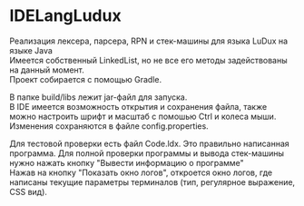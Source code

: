 # IDELangLudux

Реализация лексера, парсера, RPN и стек-машины для языка LuDux на языке Java<br/>
Имеется собственный LinkedList, но не все его методы задействованы на данный момент.<br/>
Проект собирается с помощью Gradle.<br/>

В папке build/libs лежит jar-файл для запуска.<br/>
В IDE имеется возможность открытия и сохранения файла, также можно настроить шрифт и масштаб с помошью Ctrl и колеса мыши.<br/>
Изменения сохраняются в файле config.properties.<br/>

Для тестовой проверки есть файл Code.ldx. Это правильно написанная программа.
Для полной проверки программы и вывода стек-машины нужно нажать кнопку "Вывести информацию о программе"<br/>
Нажав на кнопку "Показать окно логов", откроется окно логов, где написаны текущие параметры терминалов
(тип, регулярное выражение, СSS вид).
